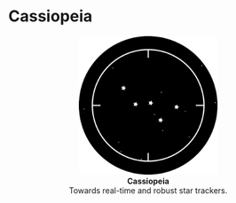 # Cassiopeia

<p align="center">
  <img src="logo/logo.png" width="250"><br>
  <b>Cassiopeia</b><br>
  Towards real-time and robust star trackers.
</p>
